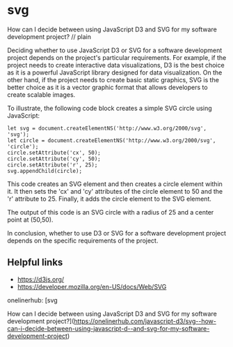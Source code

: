 # svg

How can I decide between using JavaScript D3 and SVG for my software development project?
// plain

Deciding whether to use JavaScript D3 or SVG for a software development project depends on the project's particular requirements. For example, if the project needs to create interactive data visualizations, D3 is the best choice as it is a powerful JavaScript library designed for data visualization. On the other hand, if the project needs to create basic static graphics, SVG is the better choice as it is a vector graphic format that allows developers to create scalable images.

To illustrate, the following code block creates a simple SVG circle using JavaScript:

```
let svg = document.createElementNS('http://www.w3.org/2000/svg', 'svg');
let circle = document.createElementNS('http://www.w3.org/2000/svg', 'circle');
circle.setAttribute('cx', 50);
circle.setAttribute('cy', 50);
circle.setAttribute('r', 25);
svg.appendChild(circle);
```

This code creates an SVG element and then creates a circle element within it. It then sets the 'cx' and 'cy' attributes of the circle element to 50 and the 'r' attribute to 25. Finally, it adds the circle element to the SVG element.

The output of this code is an SVG circle with a radius of 25 and a center point at (50,50).

In conclusion, whether to use D3 or SVG for a software development project depends on the specific requirements of the project.

## Helpful links
- https://d3js.org/
- https://developer.mozilla.org/en-US/docs/Web/SVG

onelinerhub: [svg

How can I decide between using JavaScript D3 and SVG for my software development project?](https://onelinerhub.com/javascript-d3/svg--how-can-i-decide-between-using-javascript-d--and-svg-for-my-software-development-project)